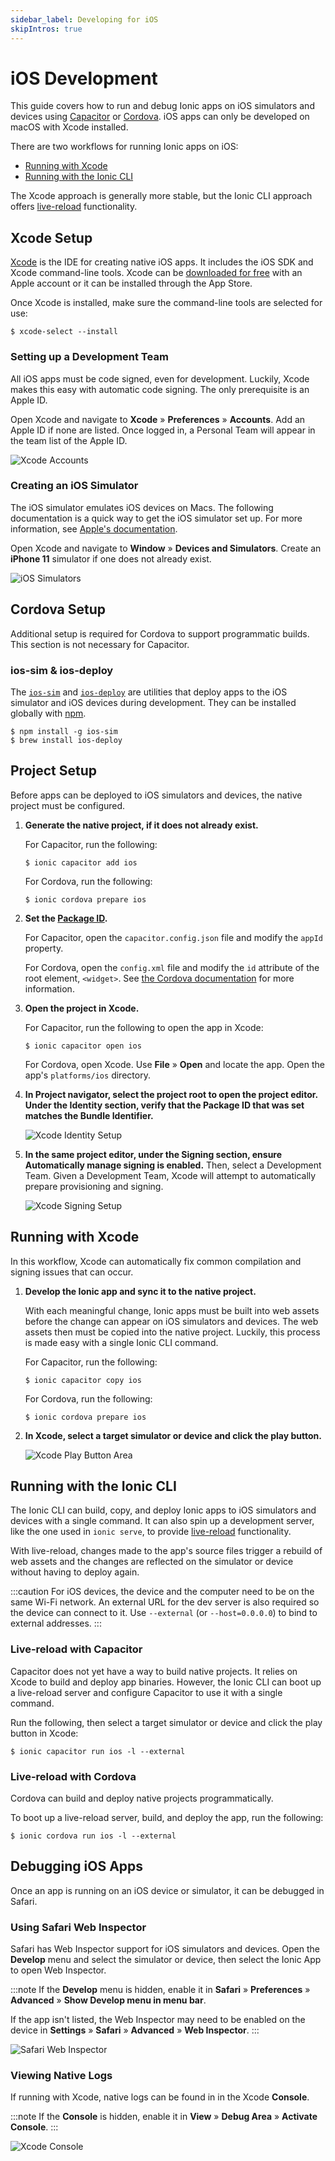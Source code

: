 ```yaml
---
sidebar_label: Developing for iOS
skipIntros: true
---
```


# iOS Development

This guide covers how to run and debug Ionic apps on iOS simulators and devices using [Capacitor](../reference/glossary.md#capacitor) or [Cordova](../reference/glossary.md#cordova). iOS apps can only be developed on macOS with Xcode installed.

There are two workflows for running Ionic apps on iOS:

- [Running with Xcode](#running-with-xcode)
- [Running with the Ionic CLI](#running-with-the-ionic-cli)

The Xcode approach is generally more stable, but the Ionic CLI approach offers [live-reload](../reference/glossary.md#livereload) functionality.

## Xcode Setup

[Xcode](https://developer.apple.com/xcode/) is the IDE for creating native iOS apps. It includes the iOS SDK and Xcode command-line tools. Xcode can be [downloaded for free](https://developer.apple.com/download/) with an Apple account or it can be installed through the App Store.

Once Xcode is installed, make sure the command-line tools are selected for use:

```shell
$ xcode-select --install
```

### Setting up a Development Team

All iOS apps must be code signed, even for development. Luckily, Xcode makes this easy with automatic code signing. The only prerequisite is an Apple ID.

Open Xcode and navigate to **Xcode** &raquo; **Preferences** &raquo; **Accounts**. Add an Apple ID if none are listed. Once logged in, a Personal Team will appear in the team list of the Apple ID.

![Xcode Accounts](/img/installation/ios-xcode-accounts.png)

### Creating an iOS Simulator

The iOS simulator emulates iOS devices on Macs. The following documentation is a quick way to get the iOS simulator set up. For more information, see [Apple's documentation](https://developer.apple.com/library/content/documentation/IDEs/Conceptual/simulator_help_topics/Chapter/Chapter.html).

Open Xcode and navigate to **Window** &raquo; **Devices and Simulators**. Create an **iPhone 11** simulator if one does not already exist.

![iOS Simulators](/img/installation/ios-xcode-simulators-setup.png)

## Cordova Setup

Additional setup is required for Cordova to support programmatic builds. This section is not necessary for Capacitor.

### ios-sim & ios-deploy

The [`ios-sim`](https://github.com/ios-control/ios-sim) and [`ios-deploy`](https://github.com/ios-control/ios-deploy) are utilities that deploy apps to the iOS simulator and iOS devices during development. They can be installed globally with [npm](../reference/glossary.md#npm).

```shell
$ npm install -g ios-sim
$ brew install ios-deploy
```

## Project Setup

Before apps can be deployed to iOS simulators and devices, the native project must be configured.

1. **Generate the native project, if it does not already exist.**

   For Capacitor, run the following:

   ```shell
   $ ionic capacitor add ios
   ```

   For Cordova, run the following:

   ```shell
   $ ionic cordova prepare ios
   ```

1. **Set the [Package ID](/reference/glossary.md#package-id).**

   For Capacitor, open the `capacitor.config.json` file and modify the `appId` property.

   For Cordova, open the `config.xml` file and modify the `id` attribute of the root element, `<widget>`. See [the Cordova documentation](https://cordova.apache.org/docs/en/latest/config_ref/#widget) for more information.

1. **Open the project in <b>Xcode</b>.**

   For Capacitor, run the following to open the app in Xcode:

   ```shell
   $ ionic capacitor open ios
   ```

   For Cordova, open Xcode. Use **File** &raquo; **Open** and locate the app. Open the app's `platforms/ios` directory.

1. **In <b>Project navigator</b>, select the project root to open the project editor. Under the **Identity** section, verify that the Package ID that was set matches the Bundle Identifier.**

   ![Xcode Identity Setup](/img/running/ios-xcode-identity-setup.png)

1. **In the same project editor, under the <b>Signing</b> section, ensure <b>Automatically manage signing</b> is enabled.** Then, select a Development Team. Given a Development Team, Xcode will attempt to automatically prepare provisioning and signing.

   ![Xcode Signing Setup](/img/running/ios-xcode-signing-setup.png)

## Running with Xcode

In this workflow, Xcode can automatically fix common compilation and signing issues that can occur.

1. **Develop the Ionic app and sync it to the native project.**

   With each meaningful change, Ionic apps must be built into web assets before the change can appear on iOS simulators and devices. The web assets then must be copied into the native project. Luckily, this process is made easy with a single Ionic CLI command.

   For Capacitor, run the following:

   ```shell
   $ ionic capacitor copy ios
   ```

   For Cordova, run the following:

   ```shell
   $ ionic cordova prepare ios
   ```

1. **In Xcode, select a target simulator or device and click the play button.**

   ![Xcode Play Button Area](/img/running/ios-xcode-play-button-area.png)

## Running with the Ionic CLI

The Ionic CLI can build, copy, and deploy Ionic apps to iOS simulators and devices with a single command. It can also spin up a development server, like the one used in `ionic serve`, to provide [live-reload](../reference/glossary.md#livereload) functionality.

With live-reload, changes made to the app's source files trigger a rebuild of web assets and the changes are reflected on the simulator or device without having to deploy again.

:::caution
For iOS devices, the device and the computer need to be on the same Wi-Fi network. An external URL for the dev server is also required so the device can connect to it. Use `--external` (or `--host=0.0.0.0`) to bind to external addresses.
:::

### Live-reload with Capacitor

Capacitor does not yet have a way to build native projects. It relies on Xcode to build and deploy app binaries. However, the Ionic CLI can boot up a live-reload server and configure Capacitor to use it with a single command.

Run the following, then select a target simulator or device and click the play button in Xcode:

```shell
$ ionic capacitor run ios -l --external
```

### Live-reload with Cordova

Cordova can build and deploy native projects programmatically.

To boot up a live-reload server, build, and deploy the app, run the following:

```shell
$ ionic cordova run ios -l --external
```

## Debugging iOS Apps

Once an app is running on an iOS device or simulator, it can be debugged in Safari.

### Using Safari Web Inspector

Safari has Web Inspector support for iOS simulators and devices. Open the **Develop** menu and select the simulator or device, then select the Ionic App to open Web Inspector.

:::note
If the **Develop** menu is hidden, enable it in **Safari** &raquo; **Preferences** &raquo; **Advanced** &raquo; **Show Develop menu in menu bar**.

If the app isn't listed, the Web Inspector may need to be enabled on the device in **Settings** &raquo; **Safari** &raquo; **Advanced** &raquo; **Web Inspector**.
:::

![Safari Web Inspector](/img/running/ios-safari-web-inspector-timelines.png)

### Viewing Native Logs

If running with Xcode, native logs can be found in in the Xcode **Console**.

:::note
If the **Console** is hidden, enable it in **View** &raquo; **Debug Area** &raquo; **Activate Console**.
:::

![Xcode Console](/img/running/ios-xcode-console.png)
